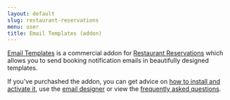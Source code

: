 ```yaml
---
layout: default
slug: restaurant-reservations
menu: user
title: Email Templates (addon)
---
```

[Email Templates](https://themeofthecrop.com/plugins/restaurant-reservations/custom-fields/) is a commercial addon for [Restaurant Reservations](https://themeofthecrop.com/plugins/restaurant-reservations/) which allows you to send booking notification emails in beautifully designed templates.

If you've purchashed the addon, you can get advice on [how to install and activate it](install), use the [email designer](designer) or view the [frequently asked questions](faq).
